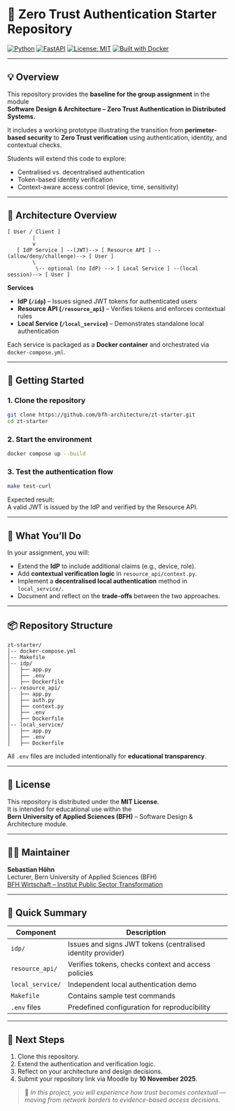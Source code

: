 # 🔐 Zero Trust Authentication Starter Repository

[![Python](https://img.shields.io/badge/python-3.11+-blue.svg)](https://www.python.org/)
[![FastAPI](https://img.shields.io/badge/FastAPI-0.115.0-009688.svg)](https://fastapi.tiangolo.com/)
[![License: MIT](https://img.shields.io/badge/license-MIT-green.svg)](LICENSE)
[![Built with Docker](https://img.shields.io/badge/built%20with-Docker-blue.svg)](https://www.docker.com/)

---

## 💡 Overview

This repository provides the **baseline for the group assignment** in the module  
**Software Design & Architecture – Zero Trust Authentication in Distributed Systems.**

It includes a working prototype illustrating the transition from **perimeter-based security** to **Zero Trust verification** using authentication, identity, and contextual checks.

Students will extend this code to explore:

- Centralised vs. decentralised authentication  
- Token-based identity verification  
- Context-aware access control (device, time, sensitivity)

---

## 🧩 Architecture Overview

```
[ User / Client ]
        |
        v
   [ IdP Service ] --(JWT)--> [ Resource API ] --(allow/deny/challenge)--> [ User ]
        \
         \-- optional (no IdP) --> [ Local Service ] --(local session)--> [ User ]
```

**Services**

- **IdP (`/idp`)** – Issues signed JWT tokens for authenticated users  
- **Resource API (`/resource_api`)** – Verifies tokens and enforces contextual rules  
- **Local Service (`/local_service`)** – Demonstrates standalone local authentication

Each service is packaged as a **Docker container** and orchestrated via `docker-compose.yml`.

---

## 🚀 Getting Started

### 1. Clone the repository

```bash
git clone https://github.com/bfh-architecture/zt-starter.git
cd zt-starter
```

### 2. Start the environment

```bash
docker compose up --build
```

### 3. Test the authentication flow

```bash
make test-curl
```

Expected result:  
A valid JWT is issued by the IdP and verified by the Resource API.

---

## 🧠 What You’ll Do

In your assignment, you will:

- Extend the **IdP** to include additional claims (e.g., device, role).  
- Add **contextual verification logic** in `resource_api/context.py`.  
- Implement a **decentralised local authentication** method in `local_service/`.  
- Document and reflect on the **trade-offs** between the two approaches.

---

## 📦 Repository Structure

```
zt-starter/
│-- docker-compose.yml
│-- Makefile
│-- idp/
│   ├── app.py
│   ├── .env
│   ├── Dockerfile
│-- resource_api/
│   ├── app.py
│   ├── auth.py
│   ├── context.py
│   ├── .env
│   ├── Dockerfile
│-- local_service/
│   ├── app.py
│   ├── .env
│   ├── Dockerfile
```

All `.env` files are included intentionally for **educational transparency**.

---

## 🧾 License

This repository is distributed under the **MIT License**.  
It is intended for educational use within the  
**Bern University of Applied Sciences (BFH)** – Software Design & Architecture module.

---

## 👨‍🏫 Maintainer

**Sebastian Höhn**  
Lecturer, Bern University of Applied Sciences (BFH)  
[BFH Wirtschaft – Institut Public Sector Transformation](https://www.bfh.ch/wirtschaft)

---

## 🏁 Quick Summary

| Component | Description |
|------------|-------------|
| `idp/` | Issues and signs JWT tokens (centralised identity provider) |
| `resource_api/` | Verifies tokens, checks context and access policies |
| `local_service/` | Independent local authentication demo |
| `Makefile` | Contains sample test commands |
| `.env` files | Predefined configuration for reproducibility |

---

## 🧭 Next Steps

1. Clone this repository.  
2. Extend the authentication and verification logic.  
3. Reflect on your architecture and design decisions.  
4. Submit your repository link via Moodle by **10 November 2025**.

> 🧩 *In this project, you will experience how trust becomes contextual — moving from network borders to evidence-based access decisions.*
